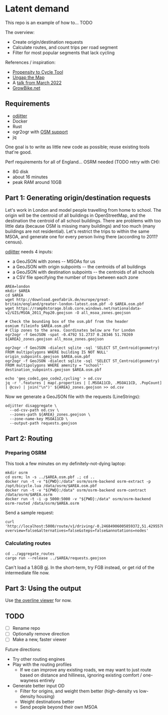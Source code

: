 # Latent demand 

This repo is an example of how to... TODO

The overview:

- Create origin/destination requests
- Calculate routes, and count trips per road segment
- Filter for most popular segments that lack cycling 

References / inspiration:
- [Propensity to Cycle Tool](https://www.pct.bike)
- [Ungap the Map](https://a-b-street.github.io/docs/software/ungap_the_map/tech_details.html#predict-impact)
- A [talk from March 2022](https://dabreegster.github.io/talks/tds_seminar_synthpop/slides.html)
- [GrowBike.net](https://growbike.net)

## Requirements

- [odjitter](https://github.com/dabreegster/odjitter)
- Docker
- Rust
- ogr2ogr with [OSM support](https://gdal.org/drivers/vector/osm.html)
- jq

One goal is to write as little new code as possible; reuse existing tools that're good.

Perf requirements for all of England... OSRM needed (TODO retry with CH):

- 8G disk
- about 16 minutes
- peak RAM around 10GB

## Part 1: Generating origin/destination requests

Let's work in London and model people travelling from home to school. The origin will be the centroid of all buildings in OpenStreetMap, and the destination the centroid of all school buildings. There are problems with too little data (because OSM is missing many buildings) and too much (many buildings are not residential). Let's restrict the trips to within the same MSOA, and generate one for every person living there (according to 2011? census).

[odjitter](https://github.com/dabreegster/odjitter) needs 4 inputs:

- a GeoJSON with zones -- MSOAs for us
- a GeoJSON with origin subpoints -- the centroids of all buildings
- a GeoJSON with destination subpoints -- the centroids of all schools
- a CSV file specifying the number of trips between each zone

```shell
AREA=london
mkdir $AREA
cd $AREA
wget http://download.geofabrik.de/europe/great-britain/england/greater-london-latest.osm.pbf -O $AREA.osm.pbf
wget https://ramp0storage.blob.core.windows.net/nationaldata-v2/GIS/MSOA_2011_Pop20.geojson -O all_msoa_zones.geojson

# Check the bounding box of the osm.pbf from the header
osmium fileinfo $AREA.osm.pbf
# Clip zones to the area. Coordinates below are for London
ogr2ogr -f GeoJSON -spat -0.4792 51.2737 0.28346 51.70269 ${AREA}_zones.geojson all_msoa_zones.geojson

ogr2ogr -f GeoJSON -dialect sqlite -sql 'SELECT ST_Centroid(geometry) FROM multipolygons WHERE building IS NOT NULL' origin_subpoints.geojson $AREA.osm.pbf
ogr2ogr -f GeoJSON -dialect sqlite -sql 'SELECT ST_Centroid(geometry) FROM multipolygons WHERE amenity = "school"' destination_subpoints.geojson $AREA.osm.pbf

echo 'geo_code1,geo_code2,cycling' > od.csv
jq -r '.features | map(.properties | [.MSOA11CD, .MSOA11CD, .PopCount] | @csv) | join("\n")' ${AREA}_zones.geojson >> od.csv
```

Now we generate a GeoJSON file with the requests (LineStrings):

```shell
odjitter disaggregate \
  --od-csv-path od.csv \
  --zones-path ${AREA}_zones.geojson \
  --zone-name-key MSOA11CD \
  --output-path requests.geojson
```

## Part 2: Routing

### Preparing OSRM

This took a few minutes on my definitely-not-dying laptop:

```
mkdir osrm
cd osrm; ln -s ../$AREA.osm.pbf .; cd ..
docker run -t -v "${PWD}:/data" osrm/osrm-backend osrm-extract -p /opt/bicycle.lua /data/osrm/$AREA.osm.pbf
docker run -t -v "${PWD}:/data" osrm/osrm-backend osrm-contract /data/osrm/$AREA.osrm
docker run -t -i -p 5000:5000 -v "${PWD}:/data" osrm/osrm-backend osrm-routed /data/osrm/$AREA.osrm
```

Send a sample request:

```
curl 'http://localhost:5000/route/v1/driving/-0.24684906005859372,51.42955782907472;-0.3240966796875,51.51515248101072?overview=false&alternatives=false&steps=false&annotations=nodes'
```

### Calculating routes

```
cd ../aggregate_routes
cargo run --release ../$AREA/requests.geojson
```

Can't load a 1.8GB gj. In the short-term, try FGB instead, or get rid of the intermediate file now.

## Part 3: Using the output

Use [the overline viewer](https://github.com/acteng/overline/blob/master/rust/viewer.html) for now.

## TODO

- [ ] Rename repo
- [ ] Optionally remove direction
- [ ] Make a new, faster viewer

Future directions:

- Try other routing engines
- Play with the routing profiles
	- If we can improve any existing roads, we may want to just route based on distance and hilliness, ignoring existing comfort / one-wayness entirely
- Generate better input OD
	- Filter for origins, and weight them better (high-density vs low-density housing)
	- Weight destinations better
	- Send people beyond their own MSOA
